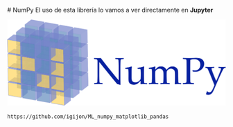 # NumPy
El uso de esta librería lo vamos a ver directamente en **Jupyter**

![alt text](image-3.png)

```{warning}
https://github.com/igijon/ML_numpy_matplotlib_pandas
```
